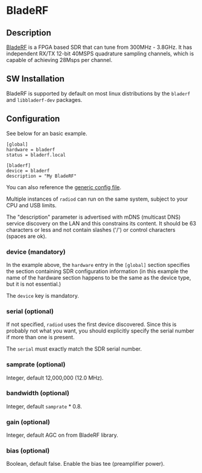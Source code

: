 # BladeRF

## Description

[BladeRF](https://www.nuand.com/bladerf-1/) is a FPGA based SDR that can tune from 300MHz - 3.8GHz. It has independent RX/TX 12-bit 40MSPS quadrature sampling channels, which is capable of achieving 28Msps per channel.

## SW Installation

BladeRF is supported by default on most linux distributions by the `bladerf` and `libbladerf-dev` packages.

## Configuration

See below for an basic example.

```
[global]
hardware = bladerf
status = bladerf.local

[bladerf]
device = bladerf
description = "My BladeRF"
```

You can also reference the [generic config file](/config/radiod@bladerf-generic.conf).

Multiple instances of `radiod` can run on the same system, subject to your CPU and USB limits.

The "description" parameter is advertised with mDNS (multicast DNS) service discovery on the LAN and this constrains its content. It should be 63 characters or less and not contain slashes ('/') or control characters (spaces are ok).

### device (mandatory)

In the example above, the `hardware` entry in the `[global]` section specifies the section containing SDR configuration information (in this example the name of the hardware section happens to be the same as the device type, but it is not essential.)

The `device` key is mandatory.

### serial (optional)

If not specified, `radiod` uses the first device discovered. Since this is probably not what you want, you should explicitly specify the serial number if more than one is present.

The `serial` must exactly match the SDR serial number.

### samprate (optional)

Integer, default 12,000,000 (12.0 MHz).

### bandwidth (optional)

Integer, default `samprate` * 0.8.

### gain (optional)

Integer, default AGC on from BladeRF library.

### bias (optional)

Boolean, default false. Enable the bias tee (preamplifier power).
